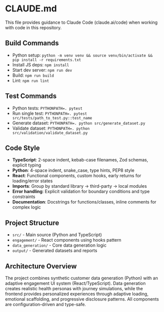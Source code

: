 # CLAUDE.md

This file provides guidance to Claude Code (claude.ai/code) when working with code in this repository.

## Build Commands
- Python setup: `python -m venv venv && source venv/bin/activate && pip install -r requirements.txt`
- Install JS deps: `npm install`
- Start dev server: `npm run dev`
- Build: `npm run build`
- Lint: `npm run lint`

## Test Commands
- Python tests: `PYTHONPATH=. pytest`
- Run single test: `PYTHONPATH=. pytest src/tests/path_to_test.py::test_name`
- Generate dataset: `PYTHONPATH=. python src/generate_dataset.py`
- Validate dataset: `PYTHONPATH=. python src/validation/validate_dataset.py`

## Code Style
- **TypeScript**: 2-space indent, kebab-case filenames, Zod schemas, explicit typing
- **Python**: 4-space indent, snake_case, type hints, PEP8 style
- **React**: Functional components, custom hooks, early returns for loading/error states
- **Imports**: Group by standard library → third-party → local modules
- **Error handling**: Explicit validation for boundary conditions and type constraints
- **Documentation**: Docstrings for functions/classes, inline comments for complex logic

## Project Structure
- `src/` - Main source (Python and TypeScript)
- `engagement/` - React components using hooks pattern
- `data_generation/` - Core data generation logic
- `output/` - Generated datasets and reports

## Architecture Overview
The project combines synthetic customer data generation (Python) with an adaptive engagement UI system (React/TypeScript). Data generation creates realistic health personas with journey simulations, while the frontend provides personalized experiences through adaptive loading, emotional scaffolding, and progressive disclosure patterns. All components are configuration-driven and type-safe.